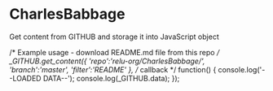 # CharlesBabbage

Get content from GITHUB and storage it into JavaScript object

/* Example usage - download README.md file from this repo */
_GITHUB.get_content({
	'repo':'relu-org/CharlesBabbage/',
	'branch':'master',
	'filter':'README'
	},
	/* callback */
	function() {
		console.log('--LOADED DATA--');
		console.log(_GITHUB.data);
});
